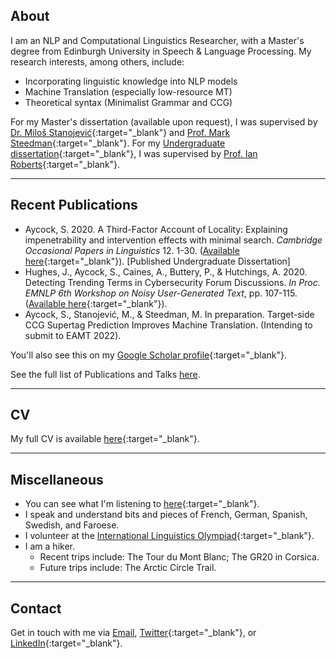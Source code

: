 ## About

I am an NLP and Computational Linguistics Researcher, with a Master's degree from Edinburgh University in Speech & Language Processing. My research interests, among others, include:

- Incorporating linguistic knowledge into NLP models
- Machine Translation (especially low-resource MT)
- Theoretical syntax (Minimalist Grammar and CCG)

For my Master's dissertation (available upon request), I was supervised by [Dr. Miloš Stanojević](https://stanojevic.github.io){:target="_blank"} and [Prof. Mark Steedman](https://homepages.inf.ed.ac.uk/steedman/){:target="_blank"}. For my [Undergraduate dissertation](https://www.mmll.cam.ac.uk/files/copil_12_1_aycock.pdf){:target="_blank"}, I was supervised by [Prof. Ian Roberts](https://www.dow.cam.ac.uk/people/professor-ian-roberts){:target="_blank"}.

* * *

## Recent Publications

- Aycock, S. 2020.  A Third-Factor Account of Locality:  Explaining impenetrability and intervention effects with minimal search. _Cambridge Occasional Papers in Linguistics_ 12. 1-30.  ([Available here](https://www.mmll.cam.ac.uk/files/copil_12_1_aycock.pdf){:target="_blank"}).  [Published Undergraduate Dissertation]
- Hughes, J., Aycock, S., Caines, A., Buttery, P., & Hutchings, A.  2020.  Detecting Trending Terms in Cybersecurity Forum Discussions. _In Proc. EMNLP 6th Workshop on Noisy User-Generated Text_, pp.  107-115.  ([Available here](https://noisy-text.github.io/2020/pdf/2020.d200-1.15.pdf){:target="_blank"}).
- Aycock, S., Stanojević, M., & Steedman, M. In preparation. Target-side CCG Supertag Prediction Improves Machine Translation. (Intending to submit to EAMT 2022).

You'll also see this on my [Google Scholar profile](https://scholar.google.com/citations?hl=en&user=R9VK010AAAAJ){:target="_blank"}.

See the full list of Publications and Talks [here](./publications.md).

* * *

## CV

My full CV is available [here](https://sethjsa.github.io/SJSA_CV_website.pdf){:target="_blank"}.

* * *

## Miscellaneous

- You can see what I'm listening to [here](https://last.fm/user/SetheryJ){:target="_blank"}.
- I speak and understand bits and pieces of French, German, Spanish, Swedish, and Faroese.
- I volunteer at the [International Linguistics Olympiad](https://ioling.org/){:target="_blank"}.
- I am a hiker. 
  - Recent trips include: The Tour du Mont Blanc; The GR20 in Corsica.
  - Future trips include: The Arctic Circle Trail.

* * *

## Contact

Get in touch with me via [Email](mailto:seth%40manx%2enet), [Twitter](https://twitter.com/sethjsa){:target="_blank"}, or [LinkedIn](https://linkedin.com/in/sethjsa){:target="_blank"}.
